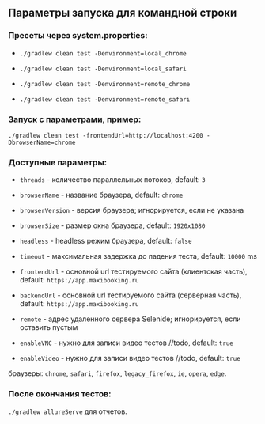 ## Параметры запуска для командной строки


### Пресеты через system.properties:

* `./gradlew clean test -Denvironment=local_chrome`

* `./gradlew clean test -Denvironment=local_safari`

* `./gradlew clean test -Denvironment=remote_chrome`

* `./gradlew clean test -Denvironment=remote_safari`


### Запуск с параметрами, пример:

`./gradlew clean test -frontendUrl=http://localhost:4200 -DbrowserName=chrome`


### Доступные параметры: 

* `threads` - количество параллельных потоков, default: `3`

* `browserName` - название браузера, default: `chrome` 

* `browserVersion` - версия браузера; игнорируется, если не указана

* `browserSize` - размер окна браузера, default: `1920x1080`

* `headless` - headless режим браузера, default: `false`

* `timeout` - максимальная задержка до падения теста, default: `10000` ms

* `frontendUrl` - основной url тестируемого сайта (клиентская часть), default: `https://app.maxibooking.ru`

* `backendUrl` - основной url тестируемого сайта (серверная часть), default: `https://app.maxibooking.ru`

* `remote` - адрес удаленного сервера Selenide; игнорируется, если оставить пустым

* `enableVNC` - нужно для записи видео тестов //todo, default: `true`

* `enableVideo` - нужно для записи видео тестов //todo, default: `true`

браузеры: `chrome`, `safari`, `firefox`, `legacy_firefox`, `ie`, `opera`, `edge`.


### После окончания тестов:

`./gradlew allureServe` для отчетов.
